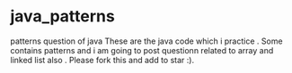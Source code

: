 # java_patterns
patterns question of java
These are the java code which i practice .
Some contains patterns and i am going to post questionn related to array and linked list also .
Please fork this and add to star :).
